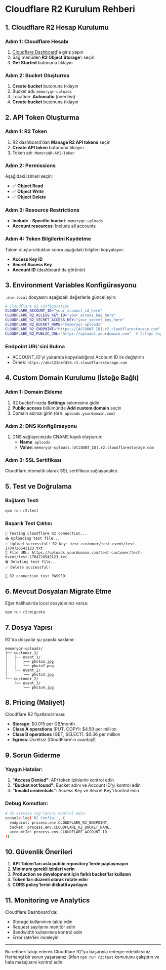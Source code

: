 # Cloudflare R2 Kurulum Rehberi

## 1. Cloudflare R2 Hesap Kurulumu

### Adım 1: Cloudflare Hesabı
1. [Cloudflare Dashboard](https://dash.cloudflare.com)'a giriş yapın
2. Sağ menüden **R2 Object Storage**'ı seçin
3. **Get Started** butonuna tıklayın

### Adım 2: Bucket Oluşturma
1. **Create bucket** butonuna tıklayın
2. Bucket adı: `memoryqr-uploads`
3. Location: **Automatic** (önerilen)
4. **Create bucket** butonuna tıklayın

## 2. API Token Oluşturma

### Adım 1: R2 Token
1. R2 dashboard'dan **Manage R2 API tokens** seçin
2. **Create API token** butonuna tıklayın
3. Token adı: `MemoryQR-API-Token`

### Adım 2: Permissions
Aşağıdaki izinleri seçin:
- ✅ **Object Read**
- ✅ **Object Write** 
- ✅ **Object Delete**

### Adım 3: Resource Restrictions
- **Include - Specific bucket**: `memoryqr-uploads`
- **Account resources**: Include all accounts

### Adım 4: Token Bilgilerini Kaydetme
Token oluşturulduktan sonra aşağıdaki bilgileri kopyalayın:
- **Access Key ID**
- **Secret Access Key**
- **Account ID** (dashboard'da görünür)

## 3. Environment Variables Konfigürasyonu

`.env.local` dosyasını aşağıdaki değerlerle güncelleyin:

```bash
# Cloudflare R2 Configuration
CLOUDFLARE_ACCOUNT_ID="your_account_id_here"
CLOUDFLARE_R2_ACCESS_KEY_ID="your_access_key_here"
CLOUDFLARE_R2_SECRET_ACCESS_KEY="your_secret_key_here"
CLOUDFLARE_R2_BUCKET_NAME="memoryqr-uploads"
CLOUDFLARE_R2_ENDPOINT="https://[ACCOUNT_ID].r2.cloudflarestorage.com"
CLOUDFLARE_R2_PUBLIC_URL="https://uploads.yourdomain.com"  # İsteğe bağlı
```

### Endpoint URL'sini Bulma
- ACCOUNT_ID'yi yukarıda kopyaladığınız Account ID ile değiştirin
- Örnek: `https://abc123def456.r2.cloudflarestorage.com`

## 4. Custom Domain Kurulumu (İsteğe Bağlı)

### Adım 1: Domain Ekleme
1. R2 bucket'ınızda **Settings** sekmesine gidin
2. **Public access** bölümünde **Add custom domain** seçin
3. Domain adınızı girin (örn: `uploads.yourdomain.com`)

### Adım 2: DNS Konfigürasyonu
1. DNS sağlayıcınızda CNAME kaydı oluşturun:
   - **Name**: `uploads`
   - **Value**: `memoryqr-uploads.[ACCOUNT_ID].r2.cloudflarestorage.com`

### Adım 3: SSL Sertifikası
Cloudflare otomatik olarak SSL sertifikası sağlayacaktır.

## 5. Test ve Doğrulama

### Bağlantı Testi
```bash
npm run r2:test
```

### Başarılı Test Çıktısı
```
🧪 Testing Cloudflare R2 connection...
📤 Uploading test file...
✅ Upload successful! R2 Key: test-customer/test-event/test-1704726543123.txt
🔗 File URL: https://uploads.yourdomain.com/test-customer/test-event/test-1704726543123.txt
🗑️ Deleting test file...
✅ Delete successful!

🎉 R2 connection test PASSED!
```

## 6. Mevcut Dosyaları Migrate Etme

Eğer halihazırda local dosyalarınız varsa:

```bash
npm run r2:migrate
```

## 7. Dosya Yapısı

R2'da dosyalar şu yapıda saklanır:
```
memoryqr-uploads/
├── customer_1/
│   ├── event_1/
│   │   ├── photo1.jpg
│   │   └── photo2.png
│   └── event_2/
│       └── photo3.jpg
└── customer_2/
    └── event_3/
        └── photo4.jpg
```

## 8. Pricing (Maliyet)

Cloudflare R2 fiyatlandırması:
- **Storage**: $0.015 per GB/month
- **Class A operations** (PUT, COPY): $4.50 per million
- **Class B operations** (GET, SELECT): $0.36 per million
- **Egress**: Ücretsiz (CloudFlare'in avantajı!)

## 9. Sorun Giderme

### Yaygın Hatalar:

1. **"Access Denied"**: API token izinlerini kontrol edin
2. **"Bucket not found"**: Bucket adını ve Account ID'yi kontrol edin
3. **"Invalid credentials"**: Access Key ve Secret Key'i kontrol edin

### Debug Komutları:
```bash
# R2 service log'larını kontrol edin
console.log('R2 Config:', {
  endpoint: process.env.CLOUDFLARE_R2_ENDPOINT,
  bucket: process.env.CLOUDFLARE_R2_BUCKET_NAME,
  accountId: process.env.CLOUDFLARE_ACCOUNT_ID
})
```

## 10. Güvenlik Önerileri

1. **API Token'ları asla public repository'lerde paylaşmayın**
2. **Minimum gerekli izinleri verin**
3. **Production ve development için farklı bucket'lar kullanın**
4. **Token'ları düzenli olarak rotate edin**
5. **CORS policy'lerini dikkatli ayarlayın**

## 11. Monitoring ve Analytics

Cloudflare Dashboard'da:
- Storage kullanımını takip edin
- Request sayılarını monitör edin
- Bandwidth kullanımını kontrol edin
- Error rate'leri inceleyin

---

Bu rehberi takip ederek Cloudflare R2'yu başarıyla entegre edebilirsiniz. Herhangi bir sorun yaşarsanız lütfen `npm run r2:test` komutunu çalıştırın ve hata mesajlarını kontrol edin.

